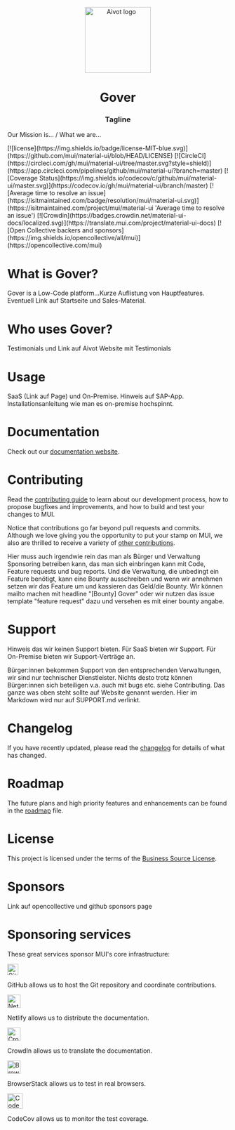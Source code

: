 <p align="center">
  <a href="https://aivot.de" target="_blank"><img width="150" src="https://aivot.de/img/aivot-logo.svg" alt="Aivot logo"></a>
</p>

<h1 align="center">Gover</h1>
<h3 align="center">Tagline</h3>

<p>Our Mission is... / What we are...</p>
<div>
[![license](https://img.shields.io/badge/license-MIT-blue.svg)](https://github.com/mui/material-ui/blob/HEAD/LICENSE)
[![CircleCI](https://circleci.com/gh/mui/material-ui/tree/master.svg?style=shield)](https://app.circleci.com/pipelines/github/mui/material-ui?branch=master)
[![Coverage Status](https://img.shields.io/codecov/c/github/mui/material-ui/master.svg)](https://codecov.io/gh/mui/material-ui/branch/master)
[![Average time to resolve an issue](https://isitmaintained.com/badge/resolution/mui/material-ui.svg)](https://isitmaintained.com/project/mui/material-ui 'Average time to resolve an issue')
[![Crowdin](https://badges.crowdin.net/material-ui-docs/localized.svg)](https://translate.mui.com/project/material-ui-docs)
[![Open Collective backers and sponsors](https://img.shields.io/opencollective/all/mui)](https://opencollective.com/mui)
</div>

# What is Gover?
Gover is a Low-Code platform...Kurze Auflistung von Hauptfeatures.
Eventuell Link auf Startseite und Sales-Material.

# Who uses Gover?
Testimonials und Link auf Aivot Website mit Testimonials

# Usage
SaaS (Link auf Page) und On-Premise. Hinweis auf SAP-App. Installationsanleitung wie man es on-premise hochspinnt.

# Documentation
Check out our [documentation website](https://mui.com/).

# Contributing
Read the [contributing guide](/CONTRIBUTING.md) to learn about our development process, how to propose bugfixes and improvements, and how to build and test your changes to MUI.

Notice that contributions go far beyond pull requests and commits.
Although we love giving you the opportunity to put your stamp on MUI, we also are thrilled to receive a variety of [other contributions](https://mui.com/getting-started/faq/#mui-is-awesome-how-can-i-support-the-project).

Hier muss auch irgendwie rein das man als Bürger und Verwaltung Sponsoring betreiben kann, 
das man sich einbringen kann mit Code, Feature requests und bug reports. Und die Verwaltung, 
die unbedingt ein Feature benötigt, kann eine Bounty ausschreiben und wenn wir annehmen setzen 
wir das Feature um und kassieren das Geld/die Bounty. Wir können mailto machen mit headline "[Bounty] Gover"
oder wir nutzen das issue template "feature request" dazu und versehen es mit einer bounty angabe.

# Support
Hinweis das wir keinen Support bieten. Für SaaS bieten wir Support. Für On-Premise bieten wir Support-Verträge an.

Bürger:innen bekommen Support von den entsprechenden Verwaltungen, wir sind nur technischer Dienstleister.
Nichts desto trotz können Bürger:innen sich beteiligen v.a. auch mit bugs etc. siehe Contributing.
Das ganze was oben steht sollte auf Website genannt werden. Hier im Markdown wird nur auf SUPPORT.md verlinkt.

# Changelog
If you have recently updated, please read the [changelog](https://github.com/mui/material-ui/releases) for details of what has changed.

# Roadmap
The future plans and high priority features and enhancements can be found in the [roadmap](https://mui.com/discover-more/roadmap/) file.

# License
This project is licensed under the terms of the
[Business Source License](/LICENSE).

# Sponsors
Link auf opencollective und github sponsors page

# Sponsoring services

These great services sponsor MUI's core infrastructure:

[<img loading="lazy" alt="GitHub" src="https://github.githubassets.com/images/modules/logos_page/GitHub-Logo.png" height="25">](https://github.com/)

GitHub allows us to host the Git repository and coordinate contributions.

[<img loading="lazy" alt="Netlify" src="https://cdn.netlify.com/15ecf59b59c9d04b88097c6b5d2c7e8a7d1302d0/1b6d6/img/press/logos/full-logo-light.svg" height="30">](https://www.netlify.com/)

Netlify allows us to distribute the documentation.

[<img loading="lazy" alt="CrowdIn" src="https://support.crowdin.com/assets/logos/crowdin-logo1-small.png" height="30">](https://crowdin.com/)

CrowdIn allows us to translate the documentation.

[<img loading="lazy" alt="BrowserStack" src="https://www.browserstack.com/images/mail/browserstack-logo-footer.png" height="30">](https://www.browserstack.com/)

BrowserStack allows us to test in real browsers.

[<img loading="lazy" alt="CodeCov" src="https://github.com/codecov.png?size=70" width="35" height="35">](https://codecov.io/)

CodeCov allows us to monitor the test coverage.